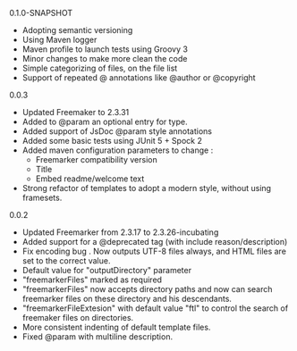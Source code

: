 0.1.0-SNAPSHOT
- Adopting semantic versioning
- Using Maven logger
- Maven profile to launch tests using Groovy 3
- Minor changes to make more clean the code
- Simple categorizing of files, on the file list
- Support of repeated @ annotations like @author or @copyright

0.0.3

- Updated Freemaker to 2.3.31
- Added to @param an optional entry for type.
- Added support of JsDoc @param style annotations
- Added some basic tests using JUnit 5 + Spock 2
- Added maven configuration parameters to change :
    - Freemarker compatibility version
    - Title
    - Embed readme/welcome text
- Strong refactor of templates to adopt a modern style, without using
    framesets.

0.0.2

- Updated Freemarker from 2.3.17 to 2.3.26-incubating
- Added support for a @deprecated tag (with include reason/description)
- Fix encoding bug . Now outputs UTF-8 files always, and HTML files are set to the correct value.
- Default value for "outputDirectory" parameter
- "freemarkerFiles" marked as required
- "freemarkerFiles" now accepts directory paths and now can search freemarker files on these directory and his descendants.
- "freemarkerFileExtesion" with default value "ftl" to control the search of freemaker files on directories.
- More consistent indenting of default template files.
- Fixed @param with multiline description.
